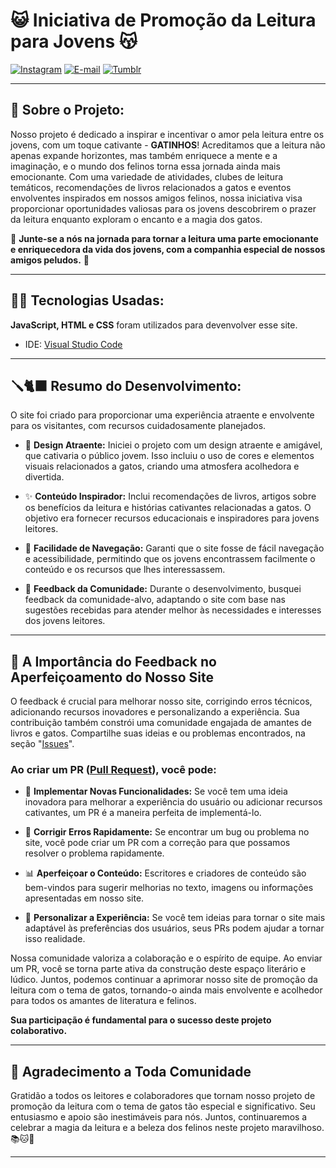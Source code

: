 # 😺 Iniciativa de Promoção da Leitura para Jovens 😽

[![Instagram](https://img.shields.io/badge/Instagram-000?style=for-the-badge&logo=instagram&logoColor=FFF)](https://www.instagram.com/gataiadaleitura/)
[![E-mail](https://img.shields.io/badge/-Email-000?style=for-the-badge&logo=gmail&logoColor=FFF)](mailto:marsupialeitura@gmail.com)
[![Tumblr](https://img.shields.io/badge/-Tumblr-000?style=for-the-badge&logo=Tumblr&logoColor=FF)](https://gataiadaleitura.tumblr.com)

- - -

## 🧶 Sobre o Projeto:

Nosso projeto é dedicado a inspirar e incentivar o amor pela leitura entre os jovens, com um toque cativante - **GATINHOS**! Acreditamos que a leitura não apenas expande horizontes, mas também enriquece a mente e a imaginação, e o mundo dos felinos torna essa jornada ainda mais emocionante. Com uma variedade de atividades, clubes de leitura temáticos, recomendações de livros relacionados a gatos e eventos envolventes inspirados em nossos amigos felinos, nossa iniciativa visa proporcionar oportunidades valiosas para os jovens descobrirem o prazer da leitura enquanto exploram o encanto e a magia dos gatos. 

🌟 **Junte-se a nós na jornada para tornar a leitura uma parte emocionante e enriquecedora da vida dos jovens, com a companhia especial de nossos amigos peludos.** 🌟

- - -

## 🐾💡 Tecnologias Usadas:

**JavaScript, HTML e CSS** foram utilizados para devenvolver esse site.

- IDE: [Visual Studio Code](https://code.visualstudio.com/download)

- - -

## 🪛🐈‍⬛ Resumo do Desenvolvimento:

O site foi criado para proporcionar uma experiência atraente e envolvente para os visitantes, com recursos cuidadosamente planejados.

- 🎨 **Design Atraente:** Iniciei o projeto com um design atraente e amigável, que cativaria o público jovem. Isso incluiu o uso de cores e elementos visuais relacionados a gatos, criando uma atmosfera acolhedora e divertida.

- ✨ **Conteúdo Inspirador:** Inclui recomendações de livros, artigos sobre os benefícios da leitura e histórias cativantes relacionadas a gatos. O objetivo era fornecer recursos educacionais e inspiradores para jovens leitores.

- 🚀 **Facilidade de Navegação:** Garanti que o site fosse de fácil navegação e acessibilidade, permitindo que os jovens encontrassem facilmente o conteúdo e os recursos que lhes interessassem.

- 📢 **Feedback da Comunidade:** Durante o desenvolvimento, busquei feedback da comunidade-alvo, adaptando o site com base nas sugestões recebidas para atender melhor às necessidades e interesses dos jovens leitores.

- - -

## 🔄 A Importância do Feedback no Aperfeiçoamento do Nosso Site

O feedback é crucial para melhorar nosso site, corrigindo erros técnicos, adicionando recursos inovadores e personalizando a experiência. Sua contribuição também constrói uma comunidade engajada de amantes de livros e gatos. Compartilhe suas ideias e ou problemas encontrados, na seção "[Issues](https://github.com/n33miaz/Gataiada-Leitura/issues)".

### Ao criar um PR ([Pull Request](https://github.com/n33miaz/Gataiada-Leitura/pulls)), você pode:

- 📝 **Implementar Novas Funcionalidades:** Se você tem uma ideia inovadora para melhorar a experiência do usuário ou adicionar recursos cativantes, um PR é a maneira perfeita de implementá-lo.

- 🧩 **Corrigir Erros Rapidamente:** Se encontrar um bug ou problema no site, você pode criar um PR com a correção para que possamos resolver o problema rapidamente.

- 📊 **Aperfeiçoar o Conteúdo:** Escritores e criadores de conteúdo são bem-vindos para sugerir melhorias no texto, imagens ou informações apresentadas em nosso site.

- 🤝 **Personalizar a Experiência:** Se você tem ideias para tornar o site mais adaptável às preferências dos usuários, seus PRs podem ajudar a tornar isso realidade.

Nossa comunidade valoriza a colaboração e o espírito de equipe. Ao enviar um PR, você se torna parte ativa da construção deste espaço literário e lúdico. Juntos, podemos continuar a aprimorar nosso site de promoção da leitura com o tema de gatos, tornando-o ainda mais envolvente e acolhedor para todos os amantes de literatura e felinos. 

**Sua participação é fundamental para o sucesso deste projeto colaborativo.**

- - -

## 🙏 Agradecimento a Toda Comunidade

Gratidão a todos os leitores e colaboradores que tornam nosso projeto de promoção da leitura com o tema de gatos tão especial e significativo. Seu entusiasmo e apoio são inestimáveis para nós. Juntos, continuaremos a celebrar a magia da leitura e a beleza dos felinos neste projeto maravilhoso. 📚🐱🤝

- - -